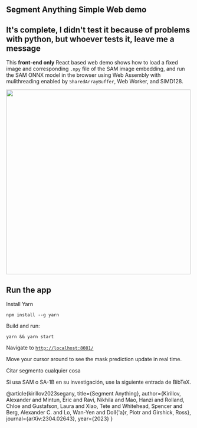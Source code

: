 ## Segment Anything Simple Web demo

## It's complete, I didn't test it because of problems with python, but whoever tests it, leave me a message

This **front-end only** React based web demo shows how to load a fixed image and corresponding `.npy` file of the SAM image embedding, and run the SAM ONNX model in the browser using Web Assembly with mulithreading enabled by `SharedArrayBuffer`, Web Worker, and SIMD128.

<img src="https://github.com/facebookresearch/segment-anything/raw/main/assets/minidemo.gif" width="500"/>

## Run the app

Install Yarn

```
npm install --g yarn
```

Build and run:

```
yarn && yarn start
```

Navigate to [`http://localhost:8081/`](http://localhost:8081/)

Move your cursor around to see the mask prediction update in real time.


Citar segmento cualquier cosa

Si usa SAM o SA-1B en su investigación, use la siguiente entrada de BibTeX.

@article{kirillov2023segany,
  title={Segment Anything},
  author={Kirillov, Alexander and Mintun, Eric and Ravi, Nikhila and Mao, Hanzi and Rolland, Chloe and Gustafson, Laura and Xiao, Tete and Whitehead, Spencer and Berg, Alexander C. and Lo, Wan-Yen and Doll{\'a}r, Piotr and Girshick, Ross},
  journal={arXiv:2304.02643},
  year={2023}
}
